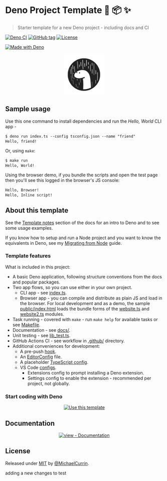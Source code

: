 # Deno Project Template 🦕 📦 ✨
> Starter template for a new Deno project - including docs and CI

[![Deno CI](https://github.com/MichaelCurrin/deno-project-template/workflows/Deno%20CI/badge.svg)](https://github.com/MichaelCurrin/deno-project-template/actions?query=workflow:"Deno+CI" "GitHub Actions CI")
[![GitHub tag](https://img.shields.io/github/tag/MichaelCurrin/deno-project-template?include_prereleases=&sort=semver)](https://github.com/MichaelCurrin/deno-project-template/releases/)
[![License](https://img.shields.io/badge/License-MIT-blue)](#license)

[![Made with Deno](https://img.shields.io/badge/Deno-1.x-blue?logo=deno&logoColor=white)](https://deno.land)


<div align="center">
    <a href="https://deno.land" title="Go to Deno homepage">
        <img src="https://raw.githubusercontent.com/github/explore/master/topics/deno/deno.png"
             alt="node icon"
             width="130" height="130" />
    </a>
</div>


## Sample usage

Use this one command to install dependencies and run the _Hello, World_ CLI app - 

```console
$ deno run index.ts --config tsconfig.json --name "friend"
Hello, friend!
```

Or, using `make`:

```console
$ make run
Hello, World!
```

Using the browser demo, if you bundle the scripts and open the test page then you'll see this logged in the browser's JS console:

```
Hello, Browser!
Hello, Inline script!
```


## About this template

<!-- TODO: Delete this section on your copy of this template. -->

See the [Template notes](/docs/template-notes/) section of the docs for an intro to Deno and to see some usage examples.

If you know how to setup and run a Node project and you want to know the equivalents in Deno, see my [Migrating from Node](https://michaelcurrin.github.io/dev-cheatsheets/cheatsheets/javascript/deno/migrating-from-node.html) guide.

### Template features

What is included in this project:

- A basic Deno application, following structure conventions from the docs and popular packages.
- Two app flows, so you can use either in your own project.
    - CLI app - see [index.ts](/index.ts).
    - Browser app - you can compile and distribute as plain JS and load in the browser. For local development and as a demo, the sample [public/index.html](/public/index.html) loads the bundle forms of the [website.ts](/website.ts) and [website2.ts](/website2.ts) modules.
- Task running - covered with `make` - run `make help` for available tasks or see [Makefile](/Makefile).
- Documentation - see [docs/](/docs/).
- Unit testing - see [lib_test.ts](/lib_test.ts).
- GitHub Actions CI - see workflow in [.github/](/.github/) directory.
- Additional conveniences for development:
    - A pre-push [hook](/hooks/).
    - An [EditorConfig](/.editorconfig) file.
    - A placeholder [TypeScript config](/.tsconfig).
    - VS Code [configs](/.vscode).
        - Extensions config to prompt installing a Deno extension.
        - Settings config to enable the extension - recommended per project, not globally.

### Start coding with Deno

<div align="center">

[![Use this template](https://img.shields.io/badge/Generate-Use_this_template-2ea44f?style=for-the-badge)](https://github.com/MichaelCurrin/deno-project-template/generate)

</div>


## Documentation

<div align="center">

[![view - Documentation](https://img.shields.io/badge/view-Documentation-blue?style=for-the-badge)](/docs/)

</div>


## License

Released under [MIT](/LICENSE) by [@MichaelCurrin](https://github.com/MichaelCurrin).

adding a new changes to test